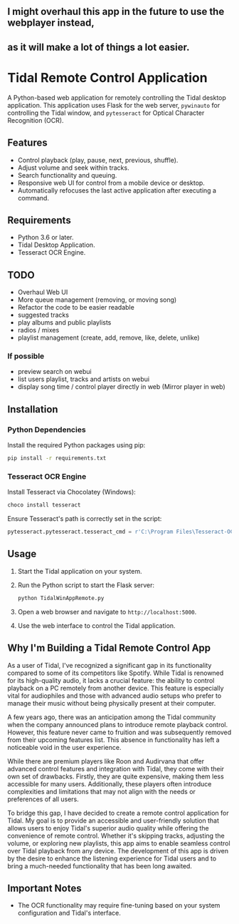 ## I might overhaul this app in the future to use the webplayer instead,
## as it will make a lot of things a lot easier.

# Tidal Remote Control Application

A Python-based web application for remotely controlling the Tidal desktop application. This application uses Flask for the web server, `pywinauto` for controlling the Tidal window, and `pytesseract` for Optical Character Recognition (OCR).

## Features

- Control playback (play, pause, next, previous, shuffle).
- Adjust volume and seek within tracks.
- Search functionality and queuing.
- Responsive web UI for control from a mobile device or desktop.
- Automatically refocuses the last active application after executing a command.

## Requirements

- Python 3.6 or later.
- Tidal Desktop Application.
- Tesseract OCR Engine.

## TODO
 - Overhaul Web UI
 - More queue management (removing, or moving song)
 - Refactor the code to be easier readable
 - suggested tracks
 - play albums and public playlists
 - radios / mixes
 - playlist management (create, add, remove, like, delete, unlike)
 ### If possible
 - preview search on webui
 - list users playlist, tracks and artists on webui
 - display song time / control player directly in web (Mirror player in web)

## Installation

### Python Dependencies

Install the required Python packages using pip:

```bash
pip install -r requirements.txt
```

### Tesseract OCR Engine

Install Tesseract via Chocolatey (Windows):

```bash
choco install tesseract
```

Ensure Tesseract's path is correctly set in the script:

```python
pytesseract.pytesseract.tesseract_cmd = r'C:\Program Files\Tesseract-OCR\tesseract.exe'
```

## Usage

1. Start the Tidal application on your system.
2. Run the Python script to start the Flask server:

   ```bash
   python TidalWinAppRemote.py
   ```

3. Open a web browser and navigate to `http://localhost:5000`.
4. Use the web interface to control the Tidal application.

## Why I'm Building a Tidal Remote Control App

As a user of Tidal, I've recognized a significant gap in its functionality compared to some of its competitors like Spotify. While Tidal is renowned for its high-quality audio, it lacks a crucial feature: the ability to control playback on a PC remotely from another device. This feature is especially vital for audiophiles and those with advanced audio setups who prefer to manage their music without being physically present at their computer.

A few years ago, there was an anticipation among the Tidal community when the company announced plans to introduce remote playback control. However, this feature never came to fruition and was subsequently removed from their upcoming features list. This absence in functionality has left a noticeable void in the user experience.

While there are premium players like Roon and Audirvana that offer advanced control features and integration with Tidal, they come with their own set of drawbacks. Firstly, they are quite expensive, making them less accessible for many users. Additionally, these players often introduce complexities and limitations that may not align with the needs or preferences of all users.

To bridge this gap, I have decided to create a remote control application for Tidal. My goal is to provide an accessible and user-friendly solution that allows users to enjoy Tidal's superior audio quality while offering the convenience of remote control. Whether it's skipping tracks, adjusting the volume, or exploring new playlists, this app aims to enable seamless control over Tidal playback from any device. The development of this app is driven by the desire to enhance the listening experience for Tidal users and to bring a much-needed functionality that has been long awaited.

## Important Notes

- The OCR functionality may require fine-tuning based on your system configuration and Tidal's interface.
